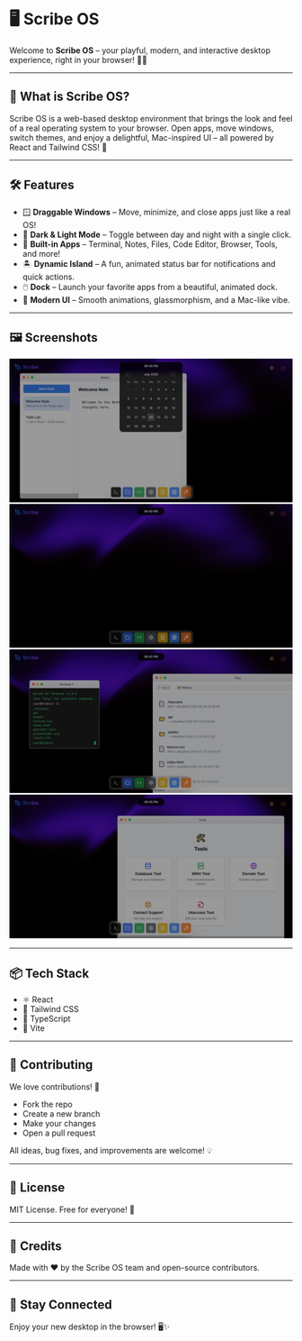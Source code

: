 # 🖥️ Scribe OS

Welcome to **Scribe OS** – your playful, modern, and interactive desktop experience, right in your browser! 🚀✨

---

## 🎉 What is Scribe OS?

Scribe OS is a web-based desktop environment that brings the look and feel of a real operating system to your browser. Open apps, move windows, switch themes, and enjoy a delightful, Mac-inspired UI – all powered by React and Tailwind CSS! 🌈

---

## 🛠️ Features

- 🪟 **Draggable Windows** – Move, minimize, and close apps just like a real OS!
- 🌙 **Dark & Light Mode** – Toggle between day and night with a single click.
- 🧰 **Built-in Apps** – Terminal, Notes, Files, Code Editor, Browser, Tools, and more!
- 🏝️ **Dynamic Island** – A fun, animated status bar for notifications and quick actions.
- 🖱️ **Dock** – Launch your favorite apps from a beautiful, animated dock.
- 🎨 **Modern UI** – Smooth animations, glassmorphism, and a Mac-like vibe.

---

## 🖼️ Screenshots

![Desktop Screenshot 1](screenshot/screenshot-1753321561549.png)
![Desktop Screenshot 2](screenshot/screenshot-1753321219632.png)
![Desktop Screenshot 3](screenshot/screenshot-1753321332645.png)
![Desktop Screenshot 4](screenshot/screenshot-1753321519176.png)

---

## 📦 Tech Stack

- ⚛️ React
- 💨 Tailwind CSS
- 🦄 TypeScript
- 🍞 Vite

---

## 🤝 Contributing

We love contributions! 🫶
- Fork the repo
- Create a new branch
- Make your changes
- Open a pull request

All ideas, bug fixes, and improvements are welcome! 💡

---

## 📝 License

MIT License. Free for everyone! 🥳

---

## 🙌 Credits

Made with ❤️ by the Scribe OS team and open-source contributors.

---

## 📣 Stay Connected


Enjoy your new desktop in the browser! 🖥️✨ 